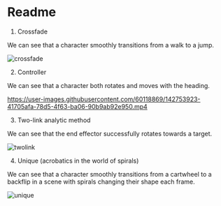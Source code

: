 # Readme

1. Crossfade


We can see that a character smoothly transitions from a walk to a jump.

![crossfade](https://user-images.githubusercontent.com/60118869/142753768-a6386a83-58b2-4428-8499-9c51b489d777.gif)


2. Controller


We can see that a character both rotates and moves with the heading.

https://user-images.githubusercontent.com/60118869/142753923-41705afa-78d5-4f63-ba06-90b9ab92e950.mp4

3. Two-link analytic method


We can see that the end effector successfully rotates towards a target.

![twolink](https://user-images.githubusercontent.com/60118869/142753982-f3cb9359-21cf-4949-99cb-e53700d6d5b6.gif)

4. Unique (acrobatics in the world of spirals)


We can see that a character smoothly transitions from a cartwheel to a backflip in a scene with spirals changing their shape each frame.

![unique](https://user-images.githubusercontent.com/60118869/142754157-ce3c7d27-8d65-4dc6-b50e-3b95e52ee1e5.gif)



